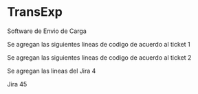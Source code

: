 # TransExp
Software de Envio de Carga

Se agregan las siguientes lineas de codigo de acuerdo al ticket 1

Se agregan las siguientes lineas de codigo de acuerdo al ticket 2

Se agregan las lineas del Jira 4

Jira 45
